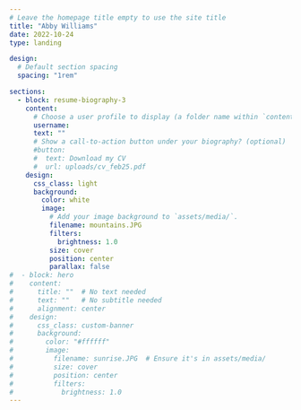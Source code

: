 ```yaml
---
# Leave the homepage title empty to use the site title
title: "Abby Williams"
date: 2022-10-24
type: landing

design:
  # Default section spacing
  spacing: "1rem"

sections:
  - block: resume-biography-3
    content:
      # Choose a user profile to display (a folder name within `content/authors/`)
      username: 
      text: ""
      # Show a call-to-action button under your biography? (optional)
      #button:
      #  text: Download my CV
      #  url: uploads/cv_feb25.pdf
    design:
      css_class: light
      background:
        color: white
        image:
          # Add your image background to `assets/media/`.
          filename: mountains.JPG
          filters:
            brightness: 1.0
          size: cover
          position: center
          parallax: false
#  - block: hero
#    content:
#      title: ""  # No text needed
#      text: ""   # No subtitle needed
#      alignment: center
#    design:
#      css_class: custom-banner
#      background:
#        color: "#ffffff"
#        image:
#          filename: sunrise.JPG  # Ensure it's in assets/media/
#          size: cover
#          position: center
#          filters:
#            brightness: 1.0
---
```

